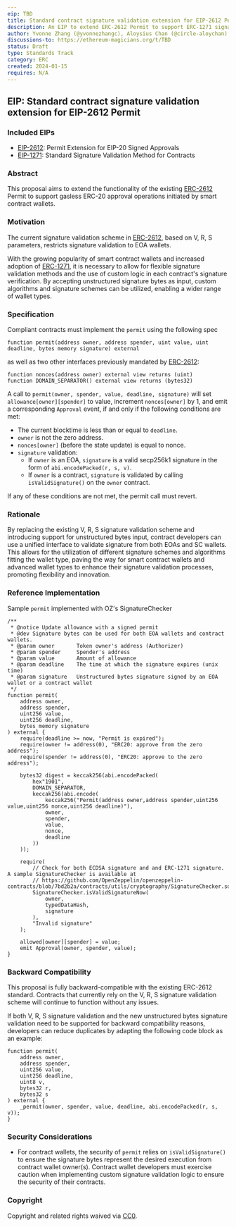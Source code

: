 ```yaml
---
eip: TBD
title: Standard contract signature validation extension for EIP-2612 Permit
description: An EIP to extend ERC-2612 Permit to support ERC-1271 signature validation.
author: Yvonne Zhang (@yvonnezhangc), Aloysius Chan (@circle-aloychan)
discussions-to: https://ethereum-magicians.org/t/TBD
status: Draft
type: Standards Track
category: ERC
created: 2024-01-15
requires: N/A
---
```


## EIP: Standard contract signature validation extension for EIP-2612 Permit

### Included EIPs 

* [EIP-2612](./eip-2612.md): Permit Extension for EIP-20 Signed Approvals
* [EIP-1271](./eip-1271.md): Standard Signature Validation Method for Contracts

### Abstract
This proposal aims to extend the functionality of the existing [ERC-2612](./eip-2612.md) Permit to support gasless ERC-20 approval operations initiated by smart contract wallets. 

### Motivation

The current signature validation scheme in [ERC-2612](./eip-2612.md), based on V, R, S parameters, restricts signature validation to EOA wallets. 

With the growing popularity of smart contract wallets and increased adoption of [ERC-1271](./eip-1271.md), it is necessary to allow for flexible signature validation methods and the use of custom logic in each contract's signature verification. By accepting unstructured signature bytes as input, custom algorithms and signature schemes can be utilized, enabling a wider range of wallet types.

### Specification

Compliant contracts must implement the `permit` using the following spec

```
function permit(address owner, address spender, uint value, uint deadline, bytes memory signature) external
```
as well as two other interfaces previously mandated by [ERC-2612](./eip-2612.md):
```
function nonces(address owner) external view returns (uint)
function DOMAIN_SEPARATOR() external view returns (bytes32)
```

A call to `permit(owner, spender, value, deadline, signature)` will set `allowance[owner][spender]` to value, increment `nonces[owner]` by 1, and emit a corresponding `Approval` event, if and only if the following conditions are met:

- The current blocktime is less than or equal to `deadline`.
- `owner` is not the zero address.
- `nonces[owner]` (before the state update) is equal to nonce.
- `signature` validation:
    - If `owner` is an EOA, `signature` is a valid secp256k1 signature in the form of `abi.encodePacked(r, s, v)`.
    - If `owner` is a contract, `signature` is validated by calling `isValidSignature()` on the `owner` contract.

If any of these conditions are not met, the permit call must revert.

### Rationale

By replacing the existing V, R, S signature validation scheme and introducing support for unstructured bytes input, contract developers can use a unified interface to validate signature from both EOAs and SC wallets. This allows for the utilization of different signature schemes and algorithms fitting the wallet type, paving the way for smart contract wallets and advanced wallet types to enhance their signature validation processes, promoting flexibility and innovation.

### Reference Implementation
Sample `permit` implemented with OZ's SignatureChecker

```solidity
/**
 * @notice Update allowance with a signed permit
 * @dev Signature bytes can be used for both EOA wallets and contract wallets.
 * @param owner       Token owner's address (Authorizer)
 * @param spender     Spender's address
 * @param value       Amount of allowance
 * @param deadline    The time at which the signature expires (unix time)
 * @param signature   Unstructured bytes signature signed by an EOA wallet or a contract wallet
 */
function permit(
    address owner,
    address spender,
    uint256 value,
    uint256 deadline,
    bytes memory signature
) external {
    require(deadline >= now, "Permit is expired");
    require(owner != address(0), "ERC20: approve from the zero address");
    require(spender != address(0), "ERC20: approve to the zero address");

    bytes32 digest = keccak256(abi.encodePacked(
        hex"1901",
        DOMAIN_SEPARATOR,
        keccak256(abi.encode(
            keccak256("Permit(address owner,address spender,uint256 value,uint256 nonce,uint256 deadline)"),
            owner,
            spender,
            value,
            nonce,
            deadline
        ))
    ));
    
    require(
        // Check for both ECDSA signature and and ERC-1271 signature. A sample SignatureChecker is available at
        // https://github.com/OpenZeppelin/openzeppelin-contracts/blob/7bd2b2a/contracts/utils/cryptography/SignatureChecker.sol
        SignatureChecker.isValidSignatureNow(
            owner,
            typedDataHash,
            signature
        ),
        "Invalid signature"
    );
    
    allowed[owner][spender] = value;
    emit Approval(owner, spender, value);
}
```

### Backward Compatibility

This proposal is fully backward-compatible with the existing ERC-2612 standard. Contracts that currently rely on the V, R, S signature validation scheme will continue to function without any issues.

If both V, R, S signature validation and the new unstructured bytes signature validation need to be supported for backward compatibility reasons, developers can reduce duplicates by adapting the following code block as an example:

```
function permit(
    address owner,
    address spender,
    uint256 value,
    uint256 deadline,
    uint8 v, 
    bytes32 r, 
    bytes32 s
) external {
    _permit(owner, spender, value, deadline, abi.encodePacked(r, s, v));
}
```

### Security Considerations

- For contract wallets, the security of `permit` relies on `isValidSignature()` to ensure the signature bytes represent the desired execution from contract wallet owner(s). Contract wallet developers must exercise caution when implementing custom signature validation logic to ensure the security of their contracts. 

### Copyright

Copyright and related rights waived via [CC0](../LICENSE.md).
